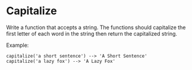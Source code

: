 # Capitalize

Write a function that accepts a string. The functions should capitalize the first letter of each word in the string then return the capitalized string.

Example:

    capitalize('a short sentence') --> 'A Short Sentence'
    capitalize('a lazy fox') --> 'A Lazy Fox'